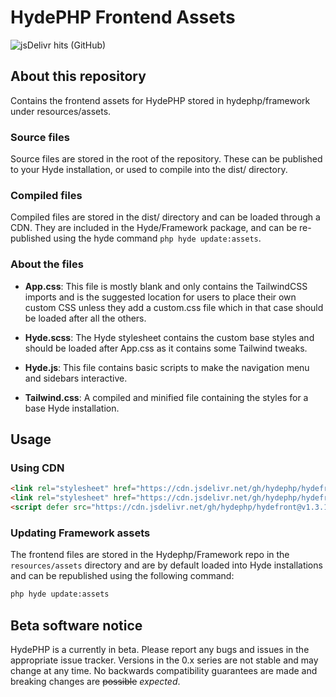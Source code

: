 # HydePHP Frontend Assets
![jsDelivr hits (GitHub)](https://img.shields.io/jsdelivr/gh/hm/hydephp/hydefront)

## About this repository

Contains the frontend assets for HydePHP stored in hydephp/framework under resources/assets.

### Source files
Source files are stored in the root of the repository. These can be published to your Hyde installation, or used to compile into the dist/ directory.

### Compiled files
Compiled files are stored in the dist/ directory and can be loaded through a CDN. They are included in the Hyde/Framework package, and can be re-published using the hyde command `php hyde update:assets`.

### About the files

- **App.css**:
This file is mostly blank and only contains the TailwindCSS imports and is the suggested location for users to place their own custom CSS unless they add a custom.css file which in that case should be loaded after all the others.

- **Hyde.scss**:
The Hyde stylesheet contains the custom base styles and should be loaded after App.css as it contains some Tailwind tweaks.

- **Hyde.js**:
This file contains basic scripts to make the navigation menu and sidebars interactive.

- **Tailwind.css**:
A compiled and minified file containing the styles for a base Hyde installation.

## Usage

### Using CDN
```html
<link rel="stylesheet" href="https://cdn.jsdelivr.net/gh/hydephp/hydefront@v1.3.1/dist/app.css">
<link rel="stylesheet" href="https://cdn.jsdelivr.net/gh/hydephp/hydefront@v1.3.1/dist/hyde.css">
<script defer src="https://cdn.jsdelivr.net/gh/hydephp/hydefront@v1.3.1/dist/hyde.js"></script>
```

### Updating Framework assets
The frontend files are stored in the Hydephp/Framework repo in the `resources/assets` directory and are by default loaded into Hyde installations and can be republished using the following command:

```bash
php hyde update:assets
```

## Beta software notice
HydePHP is a currently in beta. Please report any bugs and issues in the appropriate issue tracker. Versions in the 0.x series are not stable and may change at any time. No backwards compatibility guarantees are made and breaking changes are <s>possible</s> <i>expected</i>.
